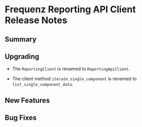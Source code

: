 # Frequenz Reporting API Client Release Notes

## Summary

## Upgrading

* The `ReportingClient` is renamed to `ReportingApiClient`.

* The client method `iterate_single_component` is renamed to `list_single_component_data`.

## New Features

## Bug Fixes

